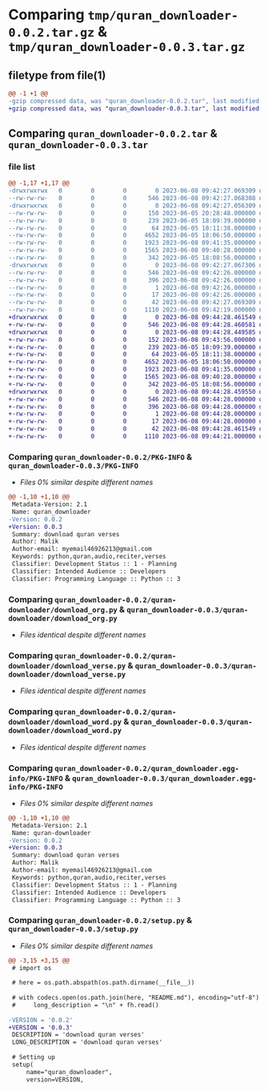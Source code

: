 # Comparing `tmp/quran_downloader-0.0.2.tar.gz` & `tmp/quran_downloader-0.0.3.tar.gz`

## filetype from file(1)

```diff
@@ -1 +1 @@
-gzip compressed data, was "quran_downloader-0.0.2.tar", last modified: Thu Jun  8 09:42:27 2023, max compression
+gzip compressed data, was "quran_downloader-0.0.3.tar", last modified: Thu Jun  8 09:44:28 2023, max compression
```

## Comparing `quran_downloader-0.0.2.tar` & `quran_downloader-0.0.3.tar`

### file list

```diff
@@ -1,17 +1,17 @@
-drwxrwxrwx   0        0        0        0 2023-06-08 09:42:27.069309 quran_downloader-0.0.2/
--rw-rw-rw-   0        0        0      546 2023-06-08 09:42:27.068308 quran_downloader-0.0.2/PKG-INFO
-drwxrwxrwx   0        0        0        0 2023-06-08 09:42:27.056309 quran_downloader-0.0.2/quran-downloader/
--rw-rw-rw-   0        0        0      150 2023-06-05 20:28:48.000000 quran_downloader-0.0.2/quran-downloader/__init__.py
--rw-rw-rw-   0        0        0      239 2023-06-05 18:09:39.000000 quran_downloader-0.0.2/quran-downloader/consts.py
--rw-rw-rw-   0        0        0       64 2023-06-05 18:11:38.000000 quran_downloader-0.0.2/quran-downloader/download.py
--rw-rw-rw-   0        0        0     4652 2023-06-05 18:06:50.000000 quran_downloader-0.0.2/quran-downloader/download_org.py
--rw-rw-rw-   0        0        0     1923 2023-06-08 09:41:35.000000 quran_downloader-0.0.2/quran-downloader/download_verse.py
--rw-rw-rw-   0        0        0     1565 2023-06-08 09:40:28.000000 quran_downloader-0.0.2/quran-downloader/download_word.py
--rw-rw-rw-   0        0        0      342 2023-06-05 18:08:56.000000 quran_downloader-0.0.2/quran-downloader/verse_key_converters.py
-drwxrwxrwx   0        0        0        0 2023-06-08 09:42:27.067306 quran_downloader-0.0.2/quran_downloader.egg-info/
--rw-rw-rw-   0        0        0      546 2023-06-08 09:42:26.000000 quran_downloader-0.0.2/quran_downloader.egg-info/PKG-INFO
--rw-rw-rw-   0        0        0      396 2023-06-08 09:42:26.000000 quran_downloader-0.0.2/quran_downloader.egg-info/SOURCES.txt
--rw-rw-rw-   0        0        0        1 2023-06-08 09:42:26.000000 quran_downloader-0.0.2/quran_downloader.egg-info/dependency_links.txt
--rw-rw-rw-   0        0        0       17 2023-06-08 09:42:26.000000 quran_downloader-0.0.2/quran_downloader.egg-info/top_level.txt
--rw-rw-rw-   0        0        0       42 2023-06-08 09:42:27.069309 quran_downloader-0.0.2/setup.cfg
--rw-rw-rw-   0        0        0     1110 2023-06-08 09:42:19.000000 quran_downloader-0.0.2/setup.py
+drwxrwxrwx   0        0        0        0 2023-06-08 09:44:28.461549 quran_downloader-0.0.3/
+-rw-rw-rw-   0        0        0      546 2023-06-08 09:44:28.460581 quran_downloader-0.0.3/PKG-INFO
+drwxrwxrwx   0        0        0        0 2023-06-08 09:44:28.449585 quran_downloader-0.0.3/quran-downloader/
+-rw-rw-rw-   0        0        0      152 2023-06-08 09:43:56.000000 quran_downloader-0.0.3/quran-downloader/__init__.py
+-rw-rw-rw-   0        0        0      239 2023-06-05 18:09:39.000000 quran_downloader-0.0.3/quran-downloader/consts.py
+-rw-rw-rw-   0        0        0       64 2023-06-05 18:11:38.000000 quran_downloader-0.0.3/quran-downloader/download.py
+-rw-rw-rw-   0        0        0     4652 2023-06-05 18:06:50.000000 quran_downloader-0.0.3/quran-downloader/download_org.py
+-rw-rw-rw-   0        0        0     1923 2023-06-08 09:41:35.000000 quran_downloader-0.0.3/quran-downloader/download_verse.py
+-rw-rw-rw-   0        0        0     1565 2023-06-08 09:40:28.000000 quran_downloader-0.0.3/quran-downloader/download_word.py
+-rw-rw-rw-   0        0        0      342 2023-06-05 18:08:56.000000 quran_downloader-0.0.3/quran-downloader/verse_key_converters.py
+drwxrwxrwx   0        0        0        0 2023-06-08 09:44:28.459550 quran_downloader-0.0.3/quran_downloader.egg-info/
+-rw-rw-rw-   0        0        0      546 2023-06-08 09:44:28.000000 quran_downloader-0.0.3/quran_downloader.egg-info/PKG-INFO
+-rw-rw-rw-   0        0        0      396 2023-06-08 09:44:28.000000 quran_downloader-0.0.3/quran_downloader.egg-info/SOURCES.txt
+-rw-rw-rw-   0        0        0        1 2023-06-08 09:44:28.000000 quran_downloader-0.0.3/quran_downloader.egg-info/dependency_links.txt
+-rw-rw-rw-   0        0        0       17 2023-06-08 09:44:28.000000 quran_downloader-0.0.3/quran_downloader.egg-info/top_level.txt
+-rw-rw-rw-   0        0        0       42 2023-06-08 09:44:28.461549 quran_downloader-0.0.3/setup.cfg
+-rw-rw-rw-   0        0        0     1110 2023-06-08 09:44:21.000000 quran_downloader-0.0.3/setup.py
```

### Comparing `quran_downloader-0.0.2/PKG-INFO` & `quran_downloader-0.0.3/PKG-INFO`

 * *Files 0% similar despite different names*

```diff
@@ -1,10 +1,10 @@
 Metadata-Version: 2.1
 Name: quran_downloader
-Version: 0.0.2
+Version: 0.0.3
 Summary: download quran verses
 Author: Malik
 Author-email: myemail46926213@gmail.com
 Keywords: python,quran,audio,reciter,verses
 Classifier: Development Status :: 1 - Planning
 Classifier: Intended Audience :: Developers
 Classifier: Programming Language :: Python :: 3
```

### Comparing `quran_downloader-0.0.2/quran-downloader/download_org.py` & `quran_downloader-0.0.3/quran-downloader/download_org.py`

 * *Files identical despite different names*

### Comparing `quran_downloader-0.0.2/quran-downloader/download_verse.py` & `quran_downloader-0.0.3/quran-downloader/download_verse.py`

 * *Files identical despite different names*

### Comparing `quran_downloader-0.0.2/quran-downloader/download_word.py` & `quran_downloader-0.0.3/quran-downloader/download_word.py`

 * *Files identical despite different names*

### Comparing `quran_downloader-0.0.2/quran_downloader.egg-info/PKG-INFO` & `quran_downloader-0.0.3/quran_downloader.egg-info/PKG-INFO`

 * *Files 0% similar despite different names*

```diff
@@ -1,10 +1,10 @@
 Metadata-Version: 2.1
 Name: quran-downloader
-Version: 0.0.2
+Version: 0.0.3
 Summary: download quran verses
 Author: Malik
 Author-email: myemail46926213@gmail.com
 Keywords: python,quran,audio,reciter,verses
 Classifier: Development Status :: 1 - Planning
 Classifier: Intended Audience :: Developers
 Classifier: Programming Language :: Python :: 3
```

### Comparing `quran_downloader-0.0.2/setup.py` & `quran_downloader-0.0.3/setup.py`

 * *Files 0% similar despite different names*

```diff
@@ -3,15 +3,15 @@
 # import os
 
 # here = os.path.abspath(os.path.dirname(__file__))
 
 # with codecs.open(os.path.join(here, "README.md"), encoding="utf-8") as fh:
 #     long_description = "\n" + fh.read()
 
-VERSION = '0.0.2'
+VERSION = '0.0.3'
 DESCRIPTION = 'download quran verses'
 LONG_DESCRIPTION = 'download quran verses'
 
 # Setting up
 setup(
     name="quran_downloader",
     version=VERSION,
```

